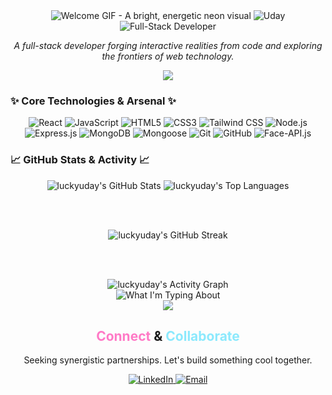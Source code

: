 <div align="center">
  <img src="https://media3.giphy.com/media/v1.Y2lkPTc5MGI3NjExbDJkOHl1MGN1aXZyYmZsb3o5ejB5b2x2bDQ2ZTJoaHZhd2szZXZ6cyZlcD12MV9pbnRlcm5hbF9naWZfYnlfaWQmY3Q9Zw/KX5nwoDX97AtPvKBF6/giphy.gif" alt="Welcome GIF - A bright, energetic neon visual" style="max-width: 100%;"/>

  <img src="https://readme-typing-svg.demolab.com?font=Russo+One&size=70&color=FF23FF&center=true&vCenter=true&width=600&height=100&lines=Uday" alt="Uday" />
  
  <img src="https://readme-typing-svg.demolab.com?font=Aldrich&weight=600&size=26&color=00FFFF&center=true&vCenter=true&width=500&height=50&lines=Full-Stack+Developer+%E2%9A%A1" alt="Full-Stack Developer" />
  
  <p><i>A full-stack developer forging interactive realities from code and exploring the frontiers of web technology.</i></p>
</div>

<div align="center">
  <img src="https://media3.giphy.com/media/v1.Y2lkPTc5MGI3NjExeTc1bngwa211em5kbzU2ZXBpeGQ1YWpoYXRoN212OHVyOWc3dmdiYSZlcD12MV9pbnRlcm5hbF9naWZfYnlfaWQmY3Q9Zw/Rpl1sod1vCXK0L2SUN/giphy.gif"/>
</div>

### ✨ Core Technologies & Arsenal ✨

<div align="center">
  <img src="https://img.shields.io/badge/React-%2361DAFB.svg?style=for-the-badge&logo=react&logoColor=black" alt="React"/>
  <img src="https://img.shields.io/badge/JavaScript-%23F7DF1E.svg?style=for-the-badge&logo=javascript&logoColor=black" alt="JavaScript"/>
  <img src="https://img.shields.io/badge/HTML5-%23E34F26.svg?style=for-the-badge&logo=html5&logoColor=white" alt="HTML5"/>
  <img src="https://img.shields.io/badge/CSS3-%231572B6.svg?style=for-the-badge&logo=css3&logoColor=white" alt="CSS3"/>
  <img src="https://img.shields.io/badge/Tailwind_CSS-%2338B2AC.svg?style=for-the-badge&logo=tailwind-css&logoColor=white" alt="Tailwind CSS"/>
  <img src="https://img.shields.io/badge/Node.js-%23339933.svg?style=for-the-badge&logo=node.js&logoColor=white" alt="Node.js"/>
  <img src="https://img.shields.io/badge/Express.js-%23000000.svg?style=for-the-badge&logo=express&logoColor=white" alt="Express.js"/>
  <img src="https://img.shields.io/badge/MongoDB-%2347A248.svg?style=for-the-badge&logo=mongodb&logoColor=white" alt="MongoDB"/>
  <img src="https://img.shields.io/badge/Mongoose-%23800000.svg?style=for-the-badge&logo=mongoose&logoColor=white" alt="Mongoose"/>
  <img src="https://img.shields.io/badge/Git-%23F05032.svg?style=for-the-badge&logo=git&logoColor=white" alt="Git"/>
  <img src="https://img.shields.io/badge/GitHub-%23181717.svg?style=for-the-badge&logo=github&logoColor=white" alt="GitHub"/>
  <img src="https://img.shields.io/badge/Face--API.js-%23FFC107.svg?style=for-the-badge&logo=javascript&logoColor=black" alt="Face-API.js"/>
</div>

### 📈 GitHub Stats & Activity 📈

<div align="center">
  <img src="https://github-readme-stats.vercel.app/api?username=luckyuday&show_icons=true&theme=dracula&hide_border=true&count_private=true" alt="luckyuday's GitHub Stats" />
  <img src="https://github-readme-stats.vercel.app/api/top-langs/?username=luckyuday&layout=compact&theme=dracula&hide_border=true" alt="luckyuday's Top Languages" />
  
  <br><br>

  <img src="https://streak-stats.demolab.com/?user=luckyuday&theme=dracula&hide_border=true" alt="luckyuday's GitHub Streak" />
  
  <br><br>
  
  <img src="https://github-readme-activity-graph.vercel.app/graph?username=luckyuday&theme=dracula&hide_border=true&area=true" alt="luckyuday's Activity Graph"/>
</div>

<div align="center">
  <img src="https://readme-typing-svg.demolab.com?font=VT323&size=32&pause=1000&color=39FF14&center=true&vCenter=true&lines=Building+Dynamic+Web+Apps...;Learning+Cutting-Edge+Tech...;Solving+Complex+Problems...;Crafting+Elegant+Solutions...;Deploying+Cool+Features...;Always+Improving...;Ready+for+the+Next+Challenge" alt="What I'm Typing About" />
</div>

<div align="center">
  <img src="https://media3.giphy.com/media/v1.Y2lkPTc5MGI3NjExcGw2Y3YyanRwa3phc2szZnU5YnQ0YWY0a2xoMmJjbXlvNndiM2U5ZSZlcD12MV9pbnRlcm5hbF9naWZfYnlfaWQmY3Q9Zw/26tn33aiTi1jkl6H6/giphy.gif"/>
</div>

<div align="center">
  <h2><span style="color: #FF79C6;">Connect</span> & <span style="color: #8BE9FD;">Collaborate</span></h2>
  <p>Seeking synergistic partnerships. Let's build something cool together.</p>
  <p>
    <a href="https://www.linkedin.com/in/uday-kumar-verma-9465ba218/" target="_blank">
      <img src="https://img.shields.io/badge/LinkedIn-%230077B5.svg?style=for-the-badge&logo=linkedin&logoColor=white" alt="LinkedIn"/>
    </a>
    <a href="mailto:uday.verma4258@gmail.com" target="_blank">
      <img src="https://img.shields.io/badge/Email-%23D14836.svg?style=for-the-badge&logo=gmail&logoColor=white" alt="Email"/>
    </a>
  </p>
</div>
